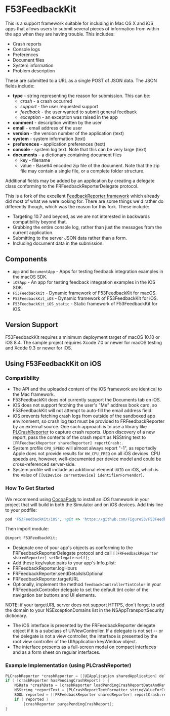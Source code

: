 # F53FeedbackKit

This is a support framework suitable for including in Mac OS X and iOS apps that allows users to submit several pieces of information from within the app when they are having trouble. This includes:

 * Crash reports
 * Console logs
 * Preferences
 * Document files
 * System information
 * Problem description

These are submitted to a URL as a single POST of JSON data. The JSON fields include:

 * **type** - string representing the reason for submission. This can be:
     * *crash* - a crash occurred
     * *support* - the user requested support
     * *feedback* - the user wanted to submit general feedback
     * *exception* - an exception was raised in the app
 * **comment** - description written by the user
 * **email** - email address of the user
 * **version** - the version number of the application (text)
 * **system** - system information (text)
 * **preferences** - application preferences (text)
 * **console** - system log text. Note that this can be very large (text)
 * **documents** - a dictionary containing document files
     * key - filename
     * value - Base64 encoded zip file of the document. Note that the zip file
	    may contain a single file, or a complete folder structure.

Additional fields may be added by an application by creating a delegate class conforming to the FRFeedbackReporterDelegate protocol.

This is a fork of the excellent [FeedbackReporter framework][1] which already did most of what we were looking for. There are some things we'd rather do differently though, which was the reason for this fork. These include:

 * Targeting 10.7 and beyond, as we are not interested in backwards compatibility beyond that.
 * Grabbing the entire console log, rather than just the messages from the current application.
 * Submitting to the server JSON data rather than a form.
 * Including document data in the submission.

[1]: https://github.com/tcurdt/feedbackreporter

## Components

- `App` and `DocumentApp` - Apps for testing feedback integration examples in the macOS SDK.
- `iOSApp` - An app for testing feedback integration examples in the iOS SDK.
- `F53FeedbackKit` - Dynamic framework of F53FeedbackKit for macOS.
- `F53FeedbackKit_iOS` - Dynamic framework of F53FeedbackKit for iOS.
- `F53FeedbackKit_iOS_static` - Static framework of F53FeedbackKit for iOS.

## Version Support

F53FeedbackKit requires a minimum deployment target of macOS 10.10 or iOS 8.4. The sample project requires Xcode 7.0 or newer for macOS testing and Xcode 9.3 or newer for iOS.



## Using F53FeedbackKit on iOS

### Compatibility

- The API and the uploaded content of the iOS framework are identical to the Mac framework.
- F53FeedbackKit does not currently support the Documents tab on iOS.
- iOS does not support fetching the user's "Me" address book card, so F53FeedbackKit will not attempt to auto-fill the email address field.
- iOS prevents fetching crash logs from outside of the sandboxed app environment, so crash log text must be provided to FRFeedbackReporter by an external source. One such approach is to use a library like [PLCrashReporter](https://www.plcrashreporter.org) to capture crash reports. Upon discovery of a new report, pass the contents of the crash report as NSString text to `[FRFeedbackReporter sharedReporter] reportCrash:`.
- System profile `CPU_SPEED` will almost always report "-1", as reportedly Apple does not provide results for `HW_CPU_FREQ` on all iOS devices. CPU speeds are, however, well-documented per device model and could be cross-referenced server-side.
- System profile will include an additional element `UUID` on iOS, which is the value of `[[UIDevice currentDevice] identifierForVendor]`.

### How To Get Started

We recommend using [CocoaPods](http://cocoapods.org) to install an iOS framework in your project that will build in both the Simulator and on iOS devices. Add this line to your podfile:

```ruby
pod 'F53FeedbackKit/iOS', :git => 'https://github.com/Figure53/F53FeedbackKit.git'
```

Then import module:
```objective-c
@import F53FeedbackKit;
```

- Designate one of your app's objects as conforming to the FRFeedbackReporterDelegate protocol and call ```[[FRFeedbackReporter sharedReporter] setDelegate:self];```
- Add these key/value pairs to your app's Info.plist:
 - FRFeedbackReporter.logHours
 - FRFeedbackReporter.sendDetailsIsOptional
 - FRFeedbackReporter.targetURL
- Optionally, implement the method `feedbackControllerTintColor` in your FRFeedbackController delegate to set the default tint color of the navigation bar buttons and UI elements.

NOTE: if your targetURL server does not support HTTPS, don't forget to add the domain to your NSExceptionDomains list in the NSAppTransportSecurity dictionary.

- The iOS interface is presented by the FRFeedbackReporter delegate object if it is a subclass of UIViewController. If a delegate is not set -- or the delegate is not a view controller, the interface is presented by the root view controller of the UIApplication keyWindow object.
- The interface presents as a full-screen modal on compact interfaces and as a form sheet on regular interfaces.


### Example Implementation (using PLCrashReporter)

```objective-c
PLCrashReporter *crashReporter = [[UIApplication sharedApplication] delegate].crashReporter;
if ( [crashReporter hasPendingCrashReport] ) {
    NSData *crashData = [crashReporter loadPendingCrashReportDataAndReturnError:NULL];
    NSString *reportText = [PLCrashReportTextFormatter stringValueForCrashReport:report withTextFormat:PLCrashReportTextFormatiOS];
    BOOL reported = [[FRFeedbackReporter sharedReporter] reportCrash:reportText];
    if ( reported )
        [crashReporter purgePendingCrashReport];
}
```
